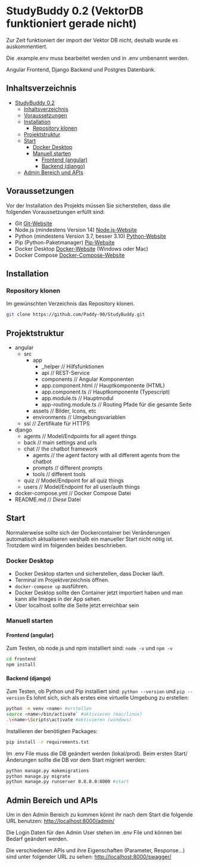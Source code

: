 # StudyBuddy 0.2 (VektorDB funktioniert gerade nicht)

Zur Zeit funktioniert der import der Vektor DB nicht, deshalb wurde es auskommentiert. 

Die .example.env muss bearbeitet werden und in .env umbenannt werden. 

Angular Frontend, Django Backend und Postgres Datenbank.

## Inhaltsverzeichnis

- [StudyBuddy 0.2](#studybuddy-02)
  - [Inhaltsverzeichnis](#inhaltsverzeichnis)
  - [Voraussetzungen](#voraussetzungen)
  - [Installation](#installation)
    - [Repository klonen](#repository-klonen)
  - [Projektstruktur](#projektstruktur)
  - [Start](#start)
    - [Docker Desktop](#docker-desktop)
    - [Manuell starten](#manuell-starten)
      - [Frontend (angular)](#frontend-angular)
      - [Backend (django)](#backend-django)
  - [Admin Bereich und APIs](#admin-bereich-und-apis)

## Voraussetzungen

Vor der Installation des Projekts müssen Sie sicherstellen, dass die folgenden Voraussetzungen erfüllt sind:

- Git [Git-Website](https://git-scm.com/)
- Node.js (mindestens Version 14) [Node.js-Website](https://nodejs.org/)
- Python (mindestens Version 3.7, besser 3.10) [Python-Website](https://www.python.org/)
- Pip (Python-Paketmanager) [Pip-Website](https://pypi.org/project/pip/)
- Docker Desktop [Docker-Website](https://www.docker.com/products/docker-desktop) (Windows oder Mac)
- Docker Compose [Docker-Compose-Website](https://docs.docker.com/compose/install/)

## Installation

### Repository klonen

Im gewünschten Verzeichnis das Repository klonen.

```bash
git clone https://github.com/Paddy-90/StudyBuddy.git
```

## Projektstruktur

- angular
  - src
    - app
      - _helper // Hilfsfunktionen
      - api // REST-Service
      - components // Angular Komponenten
      - app.component.html // Hauptkomponente (HTML)
      - app.component.ts // Hauptkomponente (Typescript)
      - app.module.ts // Hauptmodul
      - app-routing.module.ts // Routing Pfade für die gesamte Seite
    - assets // Bilder, Icons, etc
    - environments // Umgebungsvariablen
  - ssl // Zertifikate für HTTPS
- django
  - agents // Model/Endpoints for all agent things
  - back // main settings and urls
  - chat // the chatbot framework
    - agents // the agent factory with all different agents from the chatbot
    - prompts // different prompts
    - tools // different tools
  - quiz // Model/Endpoint for all quiz things
  - users // Model/Endpoint for all user/auth things
- docker-compose.yml // Docker Compose Datei
- README.md // *Diese* Datei

## Start

Normalerweise sollte sich der Dockercontainer bei Veränderungen automatisch aktualiseren weshalb ein manueller Start nicht nötig ist. Trotzdem wird im folgenden beides beschrieben.

### Docker Desktop

- Docker Desktop starten und sicherstellen, dass Docker läuft.
- Terminal im Projektverzeichnis öffnen.
- `docker-compose up` ausführen.
- Docker Desktop sollte den Container jetzt importiert haben und man kann alle Images in der App sehen.
- Über localhost sollte die Seite jetzt erreichbar sein

### Manuell starten

#### Frontend (angular)

Zum Testen, ob node.js und npm installiert sind:
`node -v` und `npm -v`

```bash
cd frontend
npm install
```

#### Backend (django)

Zum Testen, ob Python und Pip installiert sind:
`python --version` und `pip --version`
Es lohnt sich, sich als erstes eine virtuelle Umgebung zu erstellen:

```bash
python -m venv <name> #erstellen
source <name>/bin/activate` #aktivieren (mac/linux)
.\<name>\Scripts\activate #aktivieren (windows)
```

Installieren der benötigten Packages:

```bash
pip install -r requirements.txt
```

Im .env File muss die DB geändert werden (lokal/prod).
Beim ersten Start/Änderungen sollte die DB vor dem Start migriert werden:

```bash
python manage.py makemigrations
python manage.py migrate
python manage.py runserver 0.0.0.0:8000 #start
```

## Admin Bereich und APIs

Um in den Admin Bereich zu kommen könnt ihr nach dem Start die folgende URL benutzen:
<http://localhost:8000/admin/>

Die Login Daten für den Admin User stehen im .env File und können bei Bedarf geändert werden.

Die verschiedenen APIs und ihre Eigenschaften (Parameter, Response...) sind unter folgender URL zu sehen:
<http://localhost:8000/swagger/>
